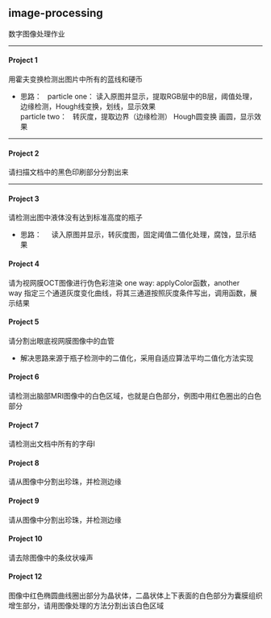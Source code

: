 image-processing
------
数字图像处理作业
****
#### Project 1
用霍夫变换检测出图片中所有的蓝线和硬币
* 思路：  
particle one： 读入原图并显示，提取RGB层中的B层，阈值处理，边缘检测，Hough线变换，划线，显示效果  
particle two：   转灰度，提取边界（边缘检测） Hough圆变换 画圆，显示效果  
****
#### Project 2
请扫描文档中的黑色印刷部分分割出来
****
#### Project 3
请检测出图中液体没有达到标准高度的瓶子
* 思路：    
读入原图并显示，转灰度图，固定阈值二值化处理，腐蚀，显示结果
#### Project 4
请为视网膜OCT图像进行伪色彩渲染
 one way: applyColor函数，another way 指定三个通道灰度变化曲线，将其三通道按照灰度条件写出，调用函数，展示结果
#### Project 5
请分割出眼底视网膜图像中的血管
* 解决思路来源于瓶子检测中的二值化，采用自适应算法平均二值化方法实现
#### Project 6
请检测出脑部MRI图像中的白色区域，也就是白色部分，例图中用红色圈出的白色部分
#### Project 7
请检测出文档中所有的字母l
#### Project 8 
请从图像中分割出珍珠，并检测边缘
#### Project 9
请从图像中分割出珍珠，并检测边缘
#### Project 10
请去除图像中的条纹状噪声
#### Project 12
图像中红色椭圆曲线圈出部分为晶状体，二晶状体上下表面的白色部分为囊膜组织增生部分，请用图像处理的方法分割出该白色区域
